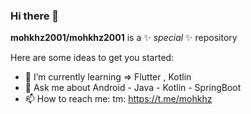 ### Hi there 👋

**mohkhz2001/mohkhz2001** is a ✨ _special_ ✨ repository 

Here are some ideas to get you started:

- 🌱 I’m currently learning => Flutter ,  Kotlin 
- 💬 Ask me about Android - Java - Kotlin - SpringBoot
- 📫 How to reach me: tm: https://t.me/mohkhz



